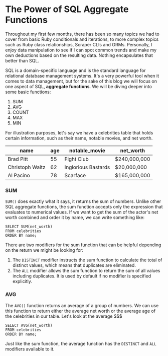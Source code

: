 # The Power of SQL Aggregate Functions

Throughout my first few months, there has been so many topics we had to cover from basic Ruby conditionals and iterations, to more complex topics such as Ruby class relationships, Scraper CLIs and ORMs. Personally, I enjoy data manipulation to see if I can spot common trends and make my own deductions based on the resulting data. Nothing encapsulates that better than SQL.

SQL is a domain-specific language and is the standard language for relational database management systems. It's a very powerful tool when it comes to data  management, but for the sake of this blog we will focus on one aspect of SQL, **aggregate functions**. We will be diving deeper into some basic functions:
1. SUM
2. AVG
3. COUNT
4. MAX
5. MIN

For illustration purposes, let's say we have a celebrities table that holds certain information, such as their name, notable movies, and net worth.

|       name      | age |    notable_movie    |   net_worth  |
| --------------- | --- | ------------------- | ------------ |
| Brad Pitt       |  55 | Fight Club          | $240,000,000 |
| Christoph Waltz |  62 | Inglorious Bastards | $20,000,000  |
| Al Pacino       |  78 | Scarface            | $165,000,000 |

### SUM

`SUM()` does exactly what it says, it returns the sum of numbers. Unlike other SQL aggregate functions, the sum function accepts only the expression that evaluates to numerical values. If we want to get the sum of the actor's net worth combined and order it by name, we can write something like:

```
SELECT SUM(net_worth)
FROM celebrities
ORDER BY name;
```

There are two modifiers for the sum function that can be helpful depending on the return we might be looking for:
1. The `DISTINCT` modifier instructs the sum function to calculate the total of distinct values, which means that duplicates are eliminated.
2. The `ALL` modifier allows the sum function to return the sum of all values including duplicates. It is used by default if no modifier is specified explicitly.

### AVG

The `AVG()` function returns an average of a group of numbers. We can use this function to return either the average net worth or the average age of the celebrities in our table. Let's look at the average $$$

```
SELECT AVG(net_worth)
FROM celebrities
ORDER BY name;
```

Just like the sum function, the average function has the `DISTINCT` and `ALL` modifiers available to it.

